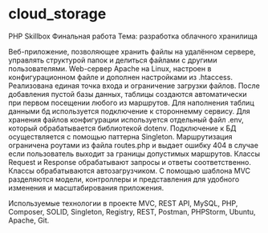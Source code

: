 # cloud_storage

PHP Skillbox
Финальная работа
Тема: разработка облачного хранилища

Веб-приложение, позволяющее хранить файлы на удалённом сервере,
управлять структурой папок и делиться файлами с другими пользователями.
Web-сервер Apache на Linux, настроен в конфигурационном файле и дополнен настройками из .htaccess.
Реализована единая точка входа и ограничение загрузки файлов.
После добавления пустой базы данных, таблицы создаются автоматически при первом посещении любого из маршрутов.
Для наполнения таблиц данными бд используется подключение к стороннемму сервису.
Для хранения файлов конфигурации используется отдельный файл .env, который обрабатывается библиотекой dotenv.
Подключение к БД осуществляется с помощью паттерна Singleton.
Маршрутизация ограничена роутами из файла routes.php и выдает ошибку 404 в случае если пользователь выходит за границы допустимых маршрутов.
Классы Request и Response обрабатывают запросы и ответы соответственно.
Классы обрабатываются автозагрузчиком.
С помощью шаблона MVC разделяются модели, контроллеры и представления для удобного изменения и масштабирования приложения.

Используемые технологии в проекте
MVC, REST API, MySQL, РНР, Composer, SOLID, Singleton, Registry, REST, Postman, PHPStorm, Ubuntu, Apache, Git.